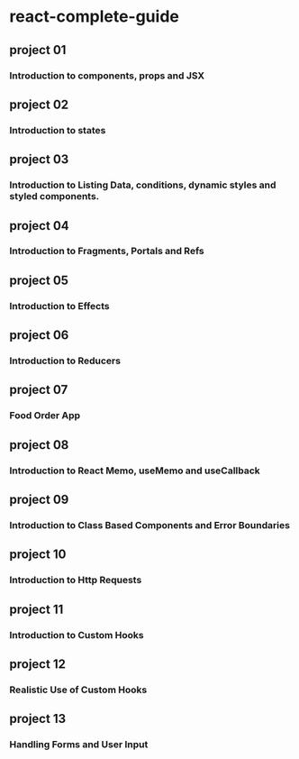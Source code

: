 # react-complete-guide

## project 01

### Introduction to components, props and JSX

## project 02

### Introduction to states

## project 03

### Introduction to Listing Data, conditions, dynamic styles and styled components.

## project 04

### Introduction to Fragments, Portals and Refs

## project 05

### Introduction to Effects

## project 06

### Introduction to Reducers

## project 07

### Food Order App

## project 08

### Introduction to React Memo, useMemo and useCallback

## project 09

### Introduction to Class Based Components and Error Boundaries

## project 10

### Introduction to Http Requests

## project 11

### Introduction to Custom Hooks

## project 12

### Realistic Use of Custom Hooks

## project 13

### Handling Forms and User Input
